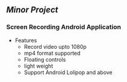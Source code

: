 ## *Minor Project*
### Screen Recording Android Application
+ Features
  - Record video upto 1080p
  - mp4 format supported
  - Floating controls
  - light weight
  - Support Android Lolipop and above
